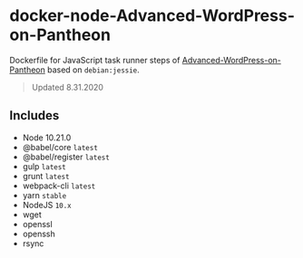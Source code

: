 # docker-node-Advanced-WordPress-on-Pantheon
Dockerfile for JavaScript task runner steps of [Advanced-WordPress-on-Pantheon](https://github.com/ataylorme/Advanced-WordPress-on-Pantheon) based on `debian:jessie`.

> Updated 8.31.2020

## Includes
* Node 10.21.0
* @babel/core `latest`
* @babel/register `latest`
* gulp `latest`
* grunt `latest`
* webpack-cli `latest`
* yarn `stable`
* NodeJS `10.x`
* wget
* openssl
* openssh
* rsync
